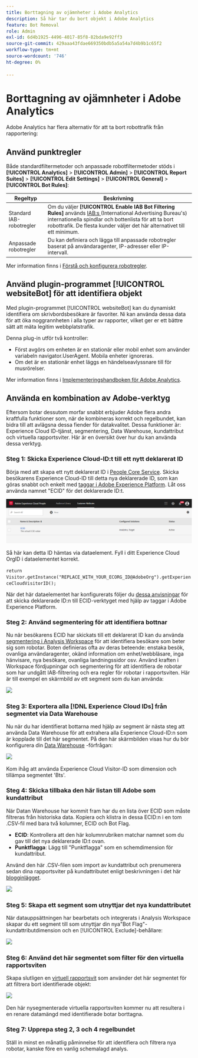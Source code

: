 ```yaml
---
title: Borttagning av ojämnheter i Adobe Analytics
description: Så här tar du bort objekt i Adobe Analytics
feature: Bot Removal
role: Admin
exl-id: 6d4b1925-4496-4017-85f8-82bda9e92ff3
source-git-commit: 429aaa43fdae669350bdb5a5a54a7d4b9b1c65f2
workflow-type: tm+mt
source-wordcount: '746'
ht-degree: 0%

---
```


# Borttagning av ojämnheter i Adobe Analytics

Adobe Analytics har flera alternativ för att ta bort robottrafik från rapportering:

## Använd punktregler

Både standardfiltermetoder och anpassade robotfiltermetoder stöds i **[!UICONTROL Analytics]** > **[!UICONTROL Admin]** > **[!UICONTROL Report Suites]** > **[!UICONTROL Edit Settings]** > **[!UICONTROL General]** > **[!UICONTROL Bot Rules]**:

| Regeltyp | Beskrivning |
|--- |--- |
| Standard IAB-robotregler | Om du väljer **[!UICONTROL Enable IAB Bot Filtering Rules]** används [IAB:s ](https://www.iab.com/) (International Advertising Bureau&#39;s) internationella spindlar och bottenlista för att ta bort robottrafik. De flesta kunder väljer det här alternativet till ett minimum. |
| Anpassade robotregler | Du kan definiera och lägga till anpassade robotregler baserat på användaragenter, IP-adresser eller IP-intervall. |

Mer information finns i [Förstå och konfigurera robotregler](/help/admin/admin/c-manage-report-suites/c-edit-report-suites/general/bot-removal/bot-rules.md).

## Använd plugin-programmet [!UICONTROL websiteBot] för att identifiera objekt

Med plugin-programmet [!UICONTROL websiteBot] kan du dynamiskt identifiera om skrivbordsbesökare är favoriter. Ni kan använda dessa data för att öka noggrannheten i alla typer av rapporter, vilket ger er ett bättre sätt att mäta legitim webbplatstrafik.

Denna plug-in utför två kontroller:

* Först avgörs om enheten är en stationär eller mobil enhet som använder variabeln navigator.UserAgent. Mobila enheter ignoreras.
* Om det är en stationär enhet läggs en händelseavlyssnare till för musrörelser.

Mer information finns i [Implementeringshandboken för Adobe Analytics](https://experienceleague.adobe.com/docs/analytics/implementation/vars/plugins/websitebot.html).

## Använda en kombination av Adobe-verktyg

Eftersom botar dessutom morfar snabbt erbjuder Adobe flera andra kraftfulla funktioner som, när de kombineras korrekt och regelbundet, kan bidra till att avlägsna dessa fiender för datakvalitet. Dessa funktioner är: Experience Cloud ID-tjänst, segmentering, Data Warehouse, kundattribut och virtuella rapportsviter. Här är en översikt över hur du kan använda dessa verktyg.

### Steg 1: Skicka Experience Cloud-ID:t till ett nytt deklarerat ID

Börja med att skapa ett nytt deklarerat ID i [People Core Service](https://experienceleague.adobe.com/docs/core-services/interface/audiences/audience-library.html). Skicka besökarens Experience Cloud-ID till detta nya deklarerade ID, som kan göras snabbt och enkelt med [taggar i Adobe Experience Platform](https://experienceleague.adobe.com/docs/experience-platform/tags/extensions/adobe/id-service/overview.html). Låt oss använda namnet &quot;ECID&quot; för det deklarerade ID:t.

![](/help/admin/admin/c-manage-report-suites/c-edit-report-suites/general/bot-removal/assets/bot-cust-attr-setup.png)

Så här kan detta ID hämtas via dataelement. Fyll i ditt Experience Cloud OrgID i dataelementet korrekt.

```return Visitor.getInstance("REPLACE_WITH_YOUR_ECORG_ID@AdobeOrg").getExperienceCloudVisitorID();```

När det här dataelementet har konfigurerats följer du [dessa anvisningar](https://experienceleague.adobe.com/docs/experience-platform/tags/extensions/adobe/id-service/overview.html) för att skicka deklarerade ID:n till ECID-verktyget med hjälp av taggar i Adobe Experience Platform.

### Steg 2: Använd segmentering för att identifiera bottnar

Nu när besökarens ECID har skickats till ett deklarerat ID kan du använda [segmentering i Analysis Workspace](https://experienceleague.adobe.com/docs/analytics/analyze/analysis-workspace/components/segments/t-freeform-project-segment.html) för att identifiera besökare som beter sig som robotar. Boten definieras ofta av deras beteende: enstaka besök, ovanliga användaragenter, okänd information om enhet/webbläsare, inga hänvisare, nya besökare, ovanliga landningssidor osv. Använd kraften i Workspace fördjupningar och segmentering för att identifiera de robotar som har undgått IAB-filtrering och era regler för robotar i rapportsviten. Här är till exempel en skärmbild av ett segment som du kan använda:

![](/help/admin/admin/c-manage-report-suites/c-edit-report-suites/general/bot-removal/assets/bot-filter-seg1.png)

### Steg 3: Exportera alla [!DNL Experience Cloud IDs] från segmentet via Data Warehouse

Nu när du har identifierat bottarna med hjälp av segment är nästa steg att använda Data Warehouse för att extrahera alla Experience Cloud-ID:n som är kopplade till det här segmentet. På den här skärmbilden visas hur du bör konfigurera din [Data Warehouse](/help/export/data-warehouse/data-warehouse.md) -förfrågan:

![](/help/admin/admin/c-manage-report-suites/c-edit-report-suites/general/bot-removal/assets/bot-dwh-3.png)

Kom ihåg att använda Experience Cloud Visitor-ID som dimension och tillämpa segmentet &#39;Bts&#39;.

### Steg 4: Skicka tillbaka den här listan till Adobe som kundattribut

När Datan Warehouse har kommit fram har du en lista över ECID som måste filtreras från historiska data. Kopiera och klistra in dessa ECID:n i en tom .CSV-fil med bara två kolumner, ECID och Bot Flag.

* **ECID**: Kontrollera att den här kolumnrubriken matchar namnet som du gav till det nya deklarerade ID:t ovan.
* **Punktflagga**: Lägg till &quot;Punktflagga&quot; som en schemdimension för kundattribut.

Använd den här .CSV-filen som import av kundattribut och prenumerera sedan dina rapportsviter på kundattributet enligt beskrivningen i det här [blogginlägget](https://blog.adobe.com/en/publish/2016/10/20/link-digital-behavior-customers).

![](/help/admin/admin/c-manage-report-suites/c-edit-report-suites/general/bot-removal/assets/bot-csv-4.png)

### Steg 5: Skapa ett segment som utnyttjar det nya kundattributet

När datauppsättningen har bearbetats och integrerats i Analysis Workspace skapar du ett segment till som utnyttjar din nya&quot;Bot Flag&quot;-kundattributdimension och en [!UICONTROL Exclude]-behållare:

![](/help/admin/admin/c-manage-report-suites/c-edit-report-suites/general/bot-removal/assets/bot-filter-seg2.png)

### Steg 6: Använd det här segmentet som filter för den virtuella rapportsviten

Skapa slutligen en [virtuell rapportsvit](/help/components/vrs/vrs-about.md) som använder det här segmentet för att filtrera bort identifierade objekt:

![](/help/admin/admin/c-manage-report-suites/c-edit-report-suites/general/bot-removal/assets/bot-vrs.png)

Den här nysegmenterade virtuella rapportsviten kommer nu att resultera i en renare datamängd med identifierade botar borttagna.

### Steg 7: Upprepa steg 2, 3 och 4 regelbundet

Ställ in minst en månatlig påminnelse för att identifiera och filtrera nya robotar, kanske före en vanlig schemalagd analys.
